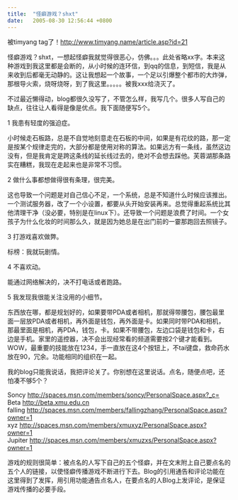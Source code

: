 ```yaml
---
title:  "怪癖游戏？shxt"
date:   2005-08-30 12:56:44 +0800
---
```


被timyang tag了！http://www.timyang.name/article.asp?id=21  

怪癖游戏？shxt，一想起怪癖我就觉得很恶心，仿佛。。。此处省略xx字。本来这种游戏到我这里都是会断的，从小时候的连环信，到qq的信息，到短信，我是从来收到后都毫无动静的。这让我想起一个故事，一个足以引爆整个都市的大炸弹，那根导火索，烧呀烧呀，到了我这里。。。。。被我xxx给浇灭了。  

不过最近懒得动，blog都很久没写了，不管怎么样，我写几个。很多人写自己的缺点，往往让人看得是像是优点。我下面随便写5个。  

1 我患有轻度的强迫症。  

小时候走石板路，总是不自觉地刻意走在石板的中间，如果是有花纹的路，那一定是按某个规律走完的，大部分都是使用对称的算法。如果远方有一条线，虽然这边没有，但是我肯定是跨这条线的延长线过去的，绝对不会想去踩他。芙蓉湖那条路实在糟糕，我现在走起来也是非常不习惯。  

2 做什么事都想做得很有条理，很完美。  

这也导致一个问题是对自己信心不足，一个系统，总是不知道什么时候应该推出。一个测试服务器，改了一个小设置，都要从头开始安装再来。总觉得重起系统比其他清理干净（没必要，特别是在linux下）。还导致一个问题是浪费了时间。一个女孩子为什么化妆的时间那么久，就是因为她总是在出门前的一霎那跑回去照镜子。  

3 打游戏喜欢做弊。  

标榜：我就玩剧情。  

4 不喜欢动。  

能通过网络解决的，决不打电话或者跑路。  

5 我发现我很能关注没用的小细节。  

东西放在哪，都是规划好的，如果要带PDA或者相机，那就得带腰包，腰包最里面一层放PDA或者相机，再外面是钱包，再外面是卡。如果同时带PDA和相机，那最里面是相机，再PDA，钱包，卡。如果不带腰包，左边口袋是钱包和卡，右边是手机。家里的遥控器，决不会出现经常看的频道需要按2个键才能看到。WOW，最重要的技能放在1234，手一直放在这4个按钮上，不tai键盘，救命药水放在90，冗余。功能相同的组织在一起。  

我的blog只能我说话，我把评论关了。你别想在这里说话。点名，随便点吧，还怕凑不够5个？  

Soncy http://spaces.msn.com/members/soncy/PersonalSpace.aspx?_c=  
Beta http://beta.xmu.edu.cn  
falling http://spaces.msn.com/members/fallingzhang/PersonalSpace.aspx?owner=1  
xyz http://spaces.msn.com/members/xmuxyz/PersonalSpace.aspx?owner=1  
Jupiter http://spaces.msn.com/members/xmuzxs/PersonalSpace.aspx?owner=1  

游戏的规则很简单：被点名的人写下自己的五个怪癖，并在文末附上自己要点名的五个人的链接，以使怪癖传播游戏不断进行下去。Blog的引用通告和评论功能在这里得到了发挥，用引用功能通告点名人，在要点名的人Blog上发评论，是保证游戏传播的必要手段。  

